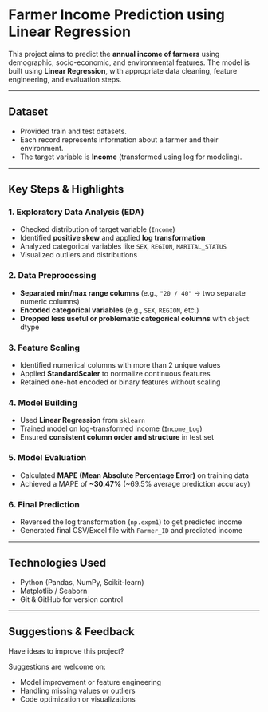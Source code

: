 # Farmer Income Prediction using Linear Regression

This project aims to predict the **annual income of farmers** using demographic, socio-economic, and environmental features. The model is built using **Linear Regression**, with appropriate data cleaning, feature engineering, and evaluation steps.

---

## Dataset

- Provided train and test datasets.
- Each record represents information about a farmer and their environment.
- The target variable is **Income** (transformed using log for modeling).

---

## Key Steps & Highlights

### 1. Exploratory Data Analysis (EDA)
- Checked distribution of target variable (`Income`)
- Identified **positive skew** and applied **log transformation**
- Analyzed categorical variables like `SEX`, `REGION`, `MARITAL_STATUS`
- Visualized outliers and distributions

### 2. Data Preprocessing
- **Separated min/max range columns** (e.g., `"20 / 40"` → two separate numeric columns)
- **Encoded categorical variables** (e.g., `SEX`, `REGION`, etc.)
- **Dropped less useful or problematic categorical columns** with `object` dtype

### 3. Feature Scaling
- Identified numerical columns with more than 2 unique values
- Applied **StandardScaler** to normalize continuous features
- Retained one-hot encoded or binary features without scaling

### 4. Model Building
- Used **Linear Regression** from `sklearn`
- Trained model on log-transformed income (`Income_Log`)
- Ensured **consistent column order and structure** in test set

### 5. Model Evaluation
- Calculated **MAPE (Mean Absolute Percentage Error)** on training data
- Achieved a MAPE of **~30.47%** (~69.5% average prediction accuracy)

### 6. Final Prediction
- Reversed the log transformation (`np.expm1`) to get predicted income
- Generated final CSV/Excel file with `Farmer_ID` and predicted income

---

##  Technologies Used

- Python (Pandas, NumPy, Scikit-learn)
- Matplotlib / Seaborn 
- Git & GitHub for version control

---
##  Suggestions & Feedback

Have ideas to improve this project? 

Suggestions are welcome on:
- Model improvement or feature engineering
- Handling missing values or outliers
- Code optimization or visualizations





